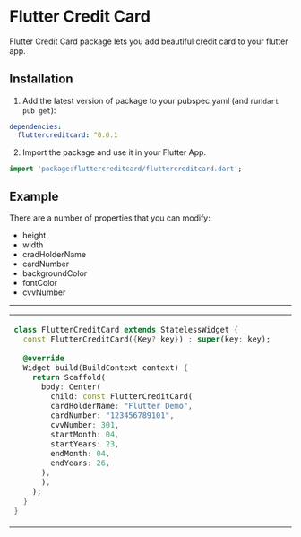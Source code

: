 # Flutter Credit Card

Flutter Credit Card package lets you add  beautiful credit card to your flutter app.

## Installation

1. Add the latest version of package to your pubspec.yaml (and run`dart pub get`):

```yaml
dependencies:
  fluttercreditcard: ^0.0.1
```
2. Import the package and use it in your Flutter App.
```dart
import 'package:fluttercreditcard/fluttercreditcard.dart';
```

## Example

There are a number of properties that you can modify:
- height
- width
- cradHolderName
- cardNumber
- backgroundColor
- fontColor
- cvvNumber

<hr>

<table>
<tr>
<td>

```dart
class FlutterCreditCard extends StatelessWidget {  
  const FlutterCreditCard({Key? key}) : super(key: key);  
  
  @override  
  Widget build(BuildContext context) {  
    return Scaffold(  
      body: Center(  
        child: const FlutterCreditCard(
        cardHolderName: "Flutter Demo",
        cardNumber: "123456789101",
        cvvNumber: 301,
        startMonth: 04,
        startYears: 23,
        endMonth: 04,
        endYears: 26,
      ),
      ),  
    );  
  }  
}
```

</td>
<td>


<img  src="https://user-images.githubusercontent.com/88571731/229866264-dcba7934-b4e9-4dd7-abef-c8d33a3d8506.png"  alt="">
</td>
</tr>
</table>
